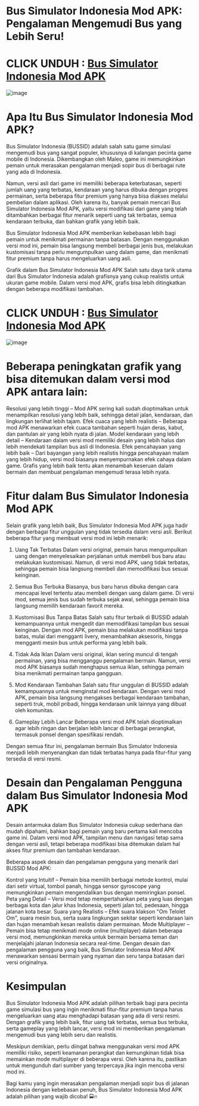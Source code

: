 # Bus Simulator Indonesia Mod APK: Pengalaman Mengemudi Bus yang Lebih Seru!

# CLICK UNDUH :  [Bus Simulator Indonesia Mod APK](https://bom.so/jL53cd)

![image](https://github.com/user-attachments/assets/20d00923-a6a4-4f60-b82d-5908d9957269)


# Apa Itu Bus Simulator Indonesia Mod APK?
Bus Simulator Indonesia (BUSSID) adalah salah satu game simulasi mengemudi bus yang sangat populer, khususnya di kalangan pecinta game mobile di Indonesia. Dikembangkan oleh Maleo, game ini memungkinkan pemain untuk merasakan pengalaman menjadi sopir bus di berbagai rute yang ada di Indonesia.

Namun, versi asli dari game ini memiliki beberapa keterbatasan, seperti jumlah uang yang terbatas, kendaraan yang harus dibuka dengan progres permainan, serta beberapa fitur premium yang hanya bisa diakses melalui pembelian dalam aplikasi. Oleh karena itu, banyak pemain mencari Bus Simulator Indonesia Mod APK, yaitu versi modifikasi dari game yang telah ditambahkan berbagai fitur menarik seperti uang tak terbatas, semua kendaraan terbuka, dan bahkan grafik yang lebih baik.

Bus Simulator Indonesia Mod APK memberikan kebebasan lebih bagi pemain untuk menikmati permainan tanpa batasan. Dengan menggunakan versi mod ini, pemain bisa langsung membeli berbagai jenis bus, melakukan kustomisasi tanpa perlu mengumpulkan uang dalam game, dan menikmati fitur premium tanpa harus mengeluarkan uang asli.

Grafik dalam Bus Simulator Indonesia Mod APK
Salah satu daya tarik utama dari Bus Simulator Indonesia adalah grafisnya yang cukup realistis untuk ukuran game mobile. Dalam versi mod APK, grafis bisa lebih ditingkatkan dengan beberapa modifikasi tambahan.

# CLICK UNDUH : [Bus Simulator Indonesia Mod APK](https://bom.so/jL53cd)

![image](https://github.com/user-attachments/assets/9cbc6b52-f905-452c-b37d-1995e34a7ff6)

# Beberapa peningkatan grafik yang bisa ditemukan dalam versi mod APK antara lain:

Resolusi yang lebih tinggi – Mod APK sering kali sudah dioptimalkan untuk menampilkan resolusi yang lebih baik, sehingga detail jalan, kendaraan, dan lingkungan terlihat lebih tajam.
Efek cuaca yang lebih realistis – Beberapa mod APK menawarkan efek cuaca tambahan seperti hujan deras, kabut, dan pantulan air yang lebih nyata di jalan.
Model kendaraan yang lebih detail – Kendaraan dalam versi mod memiliki desain yang lebih halus dan lebih mendekati tampilan bus asli di Indonesia.
Efek pencahayaan yang lebih baik – Dari bayangan yang lebih realistis hingga pencahayaan malam yang lebih hidup, versi mod biasanya menyempurnakan efek cahaya dalam game.
Grafis yang lebih baik tentu akan menambah keseruan dalam bermain dan membuat pengalaman mengemudi terasa lebih nyata.

# Fitur dalam Bus Simulator Indonesia Mod APK
Selain grafik yang lebih baik, Bus Simulator Indonesia Mod APK juga hadir dengan berbagai fitur unggulan yang tidak tersedia dalam versi asli. Berikut beberapa fitur yang membuat versi mod ini lebih menarik:

1. Uang Tak Terbatas
Dalam versi original, pemain harus mengumpulkan uang dengan menyelesaikan perjalanan untuk membeli bus baru atau melakukan kustomisasi. Namun, di versi mod APK, uang tidak terbatas, sehingga pemain bisa langsung membeli dan memodifikasi bus sesuai keinginan.

2. Semua Bus Terbuka
Biasanya, bus baru harus dibuka dengan cara mencapai level tertentu atau membeli dengan uang dalam game. Di versi mod, semua jenis bus sudah terbuka sejak awal, sehingga pemain bisa langsung memilih kendaraan favorit mereka.

3. Kustomisasi Bus Tanpa Batas
Salah satu fitur terbaik di BUSSID adalah kemampuannya untuk mengedit dan memodifikasi tampilan bus sesuai keinginan. Dengan mod APK, pemain bisa melakukan modifikasi tanpa batas, mulai dari mengganti livery, menambahkan aksesoris, hingga mengganti mesin bus untuk performa yang lebih baik.

4. Tidak Ada Iklan
Dalam versi original, iklan sering muncul di tengah permainan, yang bisa mengganggu pengalaman bermain. Namun, versi mod APK biasanya sudah menghapus semua iklan, sehingga pemain bisa menikmati permainan tanpa gangguan.

5. Mod Kendaraan Tambahan
Salah satu fitur unggulan di BUSSID adalah kemampuannya untuk menginstal mod kendaraan. Dengan versi mod APK, pemain bisa langsung mengakses berbagai kendaraan tambahan, seperti truk, mobil pribadi, hingga kendaraan unik lainnya yang dibuat oleh komunitas.

6. Gameplay Lebih Lancar
Beberapa versi mod APK telah dioptimalkan agar lebih ringan dan berjalan lebih lancar di berbagai perangkat, termasuk ponsel dengan spesifikasi rendah.

Dengan semua fitur ini, pengalaman bermain Bus Simulator Indonesia menjadi lebih menyenangkan dan tidak terbatas hanya pada fitur-fitur yang tersedia di versi resmi.

# Desain dan Pengalaman Pengguna dalam Bus Simulator Indonesia Mod APK
Desain antarmuka dalam Bus Simulator Indonesia cukup sederhana dan mudah dipahami, bahkan bagi pemain yang baru pertama kali mencoba game ini. Dalam versi mod APK, tampilan menu dan navigasi tetap sama dengan versi asli, tetapi beberapa modifikasi bisa ditemukan dalam hal akses fitur premium dan tambahan kendaraan.

Beberapa aspek desain dan pengalaman pengguna yang menarik dari BUSSID Mod APK:

Kontrol yang Intuitif – Pemain bisa memilih berbagai metode kontrol, mulai dari setir virtual, tombol panah, hingga sensor gyroscope yang memungkinkan pemain mengendalikan bus dengan memiringkan ponsel.
Peta yang Detail – Versi mod tetap mempertahankan peta yang luas dengan berbagai kota dan jalur khas Indonesia, seperti jalan tol, pedesaan, hingga jalanan kota besar.
Suara yang Realistis – Efek suara klakson "Om Telolet Om", suara mesin bus, serta suara lingkungan sekitar seperti kendaraan lain dan hujan menambah kesan realistis dalam permainan.
Mode Multiplayer – Pemain bisa tetap menikmati mode online (multiplayer) dalam beberapa versi mod, memungkinkan mereka untuk bermain bersama teman dan menjelajahi jalanan Indonesia secara real-time.
Dengan desain dan pengalaman pengguna yang baik, Bus Simulator Indonesia Mod APK menawarkan sensasi bermain yang nyaman dan seru tanpa batasan dari versi originalnya.

# Kesimpulan
Bus Simulator Indonesia Mod APK adalah pilihan terbaik bagi para pecinta game simulasi bus yang ingin menikmati fitur-fitur premium tanpa harus mengeluarkan uang atau menghadapi batasan yang ada di versi resmi. Dengan grafik yang lebih baik, fitur uang tak terbatas, semua bus terbuka, serta gameplay yang lebih lancar, versi mod ini memberikan pengalaman mengemudi bus yang lebih seru dan realistis.

Meskipun demikian, perlu diingat bahwa menggunakan versi mod APK memiliki risiko, seperti keamanan perangkat dan kemungkinan tidak bisa memainkan mode multiplayer di beberapa versi. Oleh karena itu, pastikan untuk mengunduh dari sumber yang terpercaya jika ingin mencoba versi mod ini.

Bagi kamu yang ingin merasakan pengalaman menjadi sopir bus di jalanan Indonesia dengan kebebasan penuh, Bus Simulator Indonesia Mod APK adalah pilihan yang wajib dicoba! 🚍🔥
